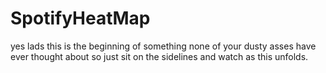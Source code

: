 # SpotifyHeatMap
yes lads this is the beginning of something none of your dusty asses have ever thought about so just sit on the sidelines and watch as this unfolds. 